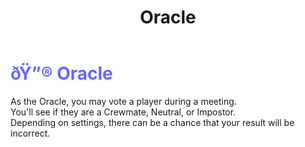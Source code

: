 ﻿---
lang: en-US
title: Oracle
prev: Observer
next: Pacifist
---
# <font color="#6666ff">ðŸ”® <b>Oracle</b></font> <Badge text="Support" type="tip" vertical="middle"/>
 
As the Oracle, you may vote a player during a meeting.<br>
You'll see if they are a Crewmate, Neutral, or Impostor.<br>
Depending on settings, there can be a chance that your result will be incorrect.